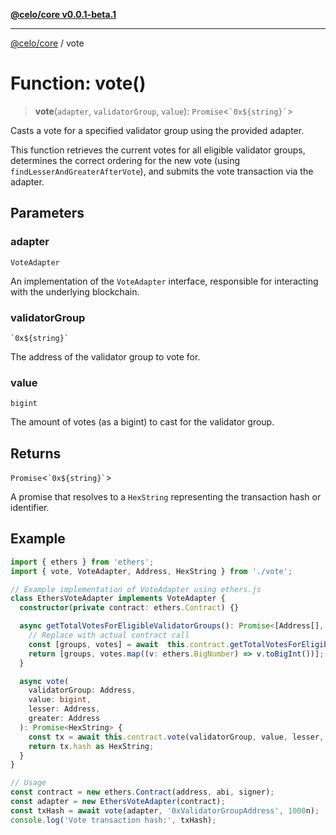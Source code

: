 [**@celo/core v0.0.1-beta.1**](../README.md)

***

[@celo/core](../globals.md) / vote

# Function: vote()

> **vote**(`adapter`, `validatorGroup`, `value`): `Promise`\<`` `0x${string}` ``\>

Casts a vote for a specified validator group using the provided adapter.

This function retrieves the current votes for all eligible validator groups,
determines the correct ordering for the new vote (using `findLesserAndGreaterAfterVote`),
and submits the vote transaction via the adapter.

## Parameters

### adapter

`VoteAdapter`

An implementation of the `VoteAdapter` interface, responsible for interacting with the underlying blockchain.

### validatorGroup

`` `0x${string}` ``

The address of the validator group to vote for.

### value

`bigint`

The amount of votes (as a bigint) to cast for the validator group.

## Returns

`Promise`\<`` `0x${string}` ``\>

A promise that resolves to a `HexString` representing the transaction hash or identifier.

## Example

```typescript
import { ethers } from 'ethers';
import { vote, VoteAdapter, Address, HexString } from './vote';

// Example implementation of VoteAdapter using ethers.js
class EthersVoteAdapter implements VoteAdapter {
  constructor(private contract: ethers.Contract) {}

  async getTotalVotesForEligibleValidatorGroups(): Promise<[Address[], bigint[]]> {
    // Replace with actual contract call
    const [groups, votes] = await  this.contract.getTotalVotesForEligibleValidatorGroups();
    return [groups, votes.map((v: ethers.BigNumber) => v.toBigInt())];
  }

  async vote(
    validatorGroup: Address,
    value: bigint,
    lesser: Address,
    greater: Address
  ): Promise<HexString> {
    const tx = await this.contract.vote(validatorGroup, value, lesser, greater);
    return tx.hash as HexString;
  }
}

// Usage
const contract = new ethers.Contract(address, abi, signer);
const adapter = new EthersVoteAdapter(contract);
const txHash = await vote(adapter, '0xValidatorGroupAddress', 1000n);
console.log('Vote transaction hash:', txHash);
```
